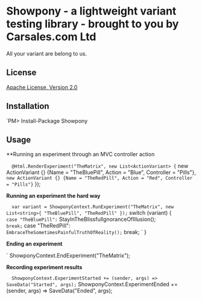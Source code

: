 # Showpony - a lightweight variant testing library - brought to you by Carsales.com Ltd

All your variant are belong to us.

## License

[Apache License, Version 2.0](LICENSE.md)

## Installation

`PM> Install-Package Showpony

## Usage

**Running an experiment through an MVC controller action

`	@Html.RenderExperiment("TheMatrix", new List<ActionVariant> {
`			new ActionVariant {} {Name = "TheBluePill", Action = "Blue", Controller = "Pills"},
`			new ActionVariant {} {Name = "TheRedPill", Action = "Red", Controller = "Pills"}
`		});

**Running an experiment the hard way**

`	var variant = ShowponyContext.RunExperiment("TheMatrix", new List<string>{ "TheBluePill", "TheRedPill" });
`	switch (variant) {
`		case "TheBluePill":
`			StayInTheBlissfulIgnoranceOfIllusion();
`			break;
`		case "TheRedPill":
`			EmbraceTheSometimesPainfulTruthOfReality();
`			break;
`	}

**Ending an experiment**

`	ShowponyContext.EndExperiment("TheMatrix");

**Recording experiment results**

`	ShowponyContext.ExperimentStarted += (sender, args) => SaveData("Started", args);
`	ShowponyContext.ExperimentEnded += (sender, args) => SaveData("Ended", args);
